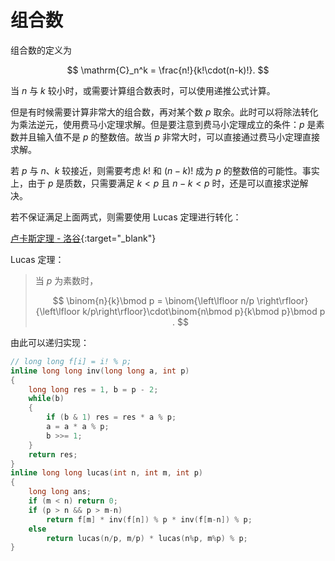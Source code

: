 # 组合数

组合数的定义为

$$
\mathrm{C}_n^k = \frac{n!}{k!\cdot(n-k)!}.
$$

当 $n$ 与 $k$ 较小时，或需要计算组合数表时，可以使用递推公式计算。

但是有时候需要计算非常大的组合数，再对某个数 $p$ 取余。此时可以将除法转化为乘法逆元，使用费马小定理求解。但是要注意到费马小定理成立的条件：$p$ 是素数并且输入值不是 $p$ 的整数倍。故当 $p$ 非常大时，可以直接通过费马小定理直接求解。

若 $p$ 与 $n$、$k$ 较接近，则需要考虑 $k!$ 和 $(n-k)!$ 成为 $p$ 的整数倍的可能性。事实上，由于 $p$ 是质数，只需要满足 $k < p$ 且 $n-k<p$ 时，还是可以直接求逆解决。

若不保证满足上面两式，则需要使用 Lucas 定理进行转化：

[卢卡斯定理 - 洛谷](https://www.luogu.com.cn/problem/P3807){:target="_blank"}

Lucas 定理：

> 当 $p$ 为素数时，
>
> $$
>  \binom{n}{k}\bmod p = \binom{\left\lfloor n/p \right\rfloor}{\left\lfloor k/p\right\rfloor}\cdot\binom{n\bmod p}{k\bmod p}\bmod p .
> $$

由此可以递归实现：

```cpp
// long long f[i] = i! % p;
inline long long inv(long long a, int p)
{
    long long res = 1, b = p - 2;
    while(b)
    {
        if (b & 1) res = res * a % p;
        a = a * a % p;
        b >>= 1;
    }
    return res;
}
inline long long lucas(int n, int m, int p)
{
    long long ans;
    if (m < n) return 0;
    if (p > n && p > m-n)
        return f[m] * inv(f[n]) % p * inv(f[m-n]) % p;
    else
        return lucas(n/p, m/p) * lucas(n%p, m%p) % p;
}
```
